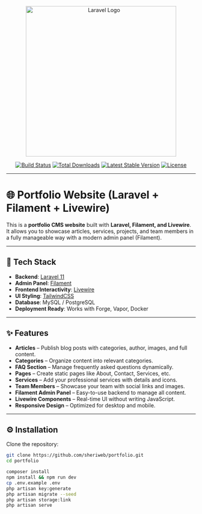 <p align="center">
  <a href="https://laravel.com" target="_blank">
    <img src="https://raw.githubusercontent.com/laravel/art/master/logo-lockup/5%20SVG/2%20CMYK/1%20Full%20Color/laravel-logolockup-cmyk-red.svg" width="400" alt="Laravel Logo">
  </a>
</p>

<p align="center">
<a href="https://github.com/laravel/framework/actions"><img src="https://github.com/laravel/framework/workflows/tests/badge.svg" alt="Build Status"></a>
<a href="https://packagist.org/packages/laravel/framework"><img src="https://img.shields.io/packagist/dt/laravel/framework" alt="Total Downloads"></a>
<a href="https://packagist.org/packages/laravel/framework"><img src="https://img.shields.io/packagist/v/laravel/framework" alt="Latest Stable Version"></a>
<a href="https://packagist.org/packages/laravel/framework"><img src="https://img.shields.io/packagist/l/laravel/framework" alt="License"></a>
</p>

---

# 🌐 Portfolio Website (Laravel + Filament + Livewire)

This is a **portfolio CMS website** built with **Laravel, Filament, and Livewire**.  
It allows you to showcase articles, services, projects, and team members in a fully manageable way with a modern admin panel (Filament).

---

## 🚀 Tech Stack

- **Backend**: [Laravel 11](https://laravel.com)
- **Admin Panel**: [Filament](https://filamentphp.com)
- **Frontend Interactivity**: [Livewire](https://laravel-livewire.com)
- **UI Styling**: [TailwindCSS](https://tailwindcss.com)
- **Database**: MySQL / PostgreSQL
- **Deployment Ready**: Works with Forge, Vapor, Docker

---

## ✨ Features

- **Articles** – Publish blog posts with categories, author, images, and full content.
- **Categories** – Organize content into relevant categories.
- **FAQ Section** – Manage frequently asked questions dynamically.
- **Pages** – Create static pages like About, Contact, Services, etc.
- **Services** – Add your professional services with details and icons.
- **Team Members** – Showcase your team with social links and images.
- **Filament Admin Panel** – Easy-to-use backend to manage all content.
- **Livewire Components** – Real-time UI without writing JavaScript.
- **Responsive Design** – Optimized for desktop and mobile.

---

## ⚙️ Installation

Clone the repository:

```bash
git clone https://github.com/sheriweb/portfolio.git
cd portfolio

composer install
npm install && npm run dev
cp .env.example .env
php artisan key:generate
php artisan migrate --seed
php artisan storage:link
php artisan serve
```
